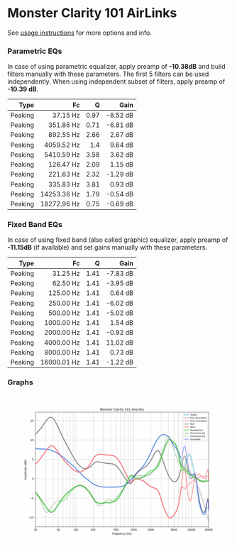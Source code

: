 # Monster Clarity 101 AirLinks
See [usage instructions](https://github.com/jaakkopasanen/AutoEq#usage) for more options and info.

### Parametric EQs
In case of using parametric equalizer, apply preamp of **-10.38dB** and build filters manually
with these parameters. The first 5 filters can be used independently.
When using independent subset of filters, apply preamp of **-10.39 dB**.

| Type    | Fc          |    Q | Gain     |
|--------:|------------:|-----:|---------:|
| Peaking | 37.15 Hz    | 0.97 | -8.52 dB |
| Peaking | 351.86 Hz   | 0.71 | -6.81 dB |
| Peaking | 892.55 Hz   | 2.66 | 2.67 dB  |
| Peaking | 4059.52 Hz  | 1.4  | 9.64 dB  |
| Peaking | 5410.59 Hz  | 3.58 | 3.62 dB  |
| Peaking | 126.47 Hz   | 2.09 | 1.15 dB  |
| Peaking | 221.63 Hz   | 2.32 | -1.29 dB |
| Peaking | 335.83 Hz   | 3.81 | 0.93 dB  |
| Peaking | 14253.36 Hz | 1.79 | -0.54 dB |
| Peaking | 18272.96 Hz | 0.75 | -0.69 dB |

### Fixed Band EQs
In case of using fixed band (also called graphic) equalizer, apply preamp of **-11.15dB**
(if available) and set gains manually with these parameters.

| Type    | Fc          |    Q | Gain     |
|--------:|------------:|-----:|---------:|
| Peaking | 31.25 Hz    | 1.41 | -7.83 dB |
| Peaking | 62.50 Hz    | 1.41 | -3.95 dB |
| Peaking | 125.00 Hz   | 1.41 | 0.64 dB  |
| Peaking | 250.00 Hz   | 1.41 | -6.02 dB |
| Peaking | 500.00 Hz   | 1.41 | -5.02 dB |
| Peaking | 1000.00 Hz  | 1.41 | 1.54 dB  |
| Peaking | 2000.00 Hz  | 1.41 | -0.92 dB |
| Peaking | 4000.00 Hz  | 1.41 | 11.02 dB |
| Peaking | 8000.00 Hz  | 1.41 | 0.73 dB  |
| Peaking | 16000.01 Hz | 1.41 | -1.22 dB |

### Graphs
![](./Monster%20Clarity%20101%20AirLinks.png)